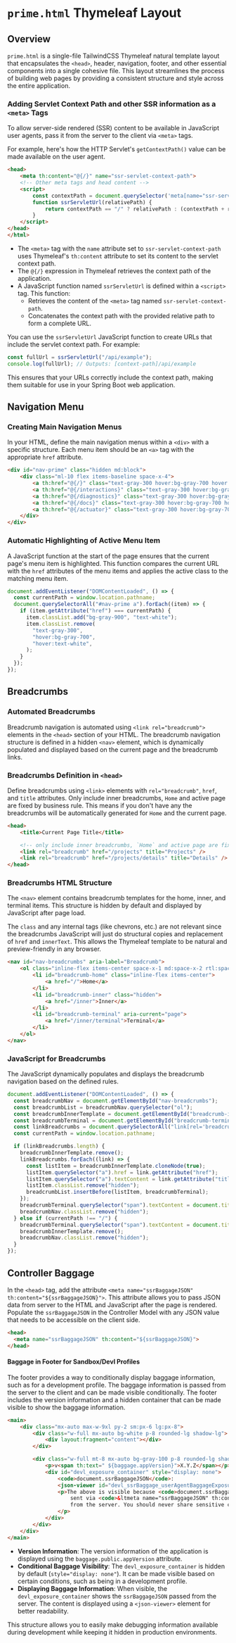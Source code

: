 # `prime.html` Thymeleaf Layout

## Overview

`prime.html` is a single-file TailwindCSS Thymeleaf natural template layout that
encapsulates the `<head>`, header, navigation, footer, and other essential
components into a single cohesive file. This layout streamlines the process of
building web pages by providing a consistent structure and style across the
entire application.

### Adding Servlet Context Path and other SSR information as a `<meta>` Tags

To allow server-side rendered (SSR) content to be available in JavaScript user
agents, pass it from the server to the client via `<meta>` tags.

For example, here's how the HTTP Servlet's `getContextPath()` value can be made
available on the user agent.

```html
<head>
    <meta th:content="@{/}" name="ssr-servlet-context-path">
    <!-- Other meta tags and head content -->
    <script>
        const contextPath = document.querySelector('meta[name="ssr-servlet-context-path"]').content;
        function ssrServletUrl(relativePath) {
            return contextPath == "/" ? relativePath : (contextPath + relativePath);
        }
    </script>
</head>
</html>
```

- The `<meta>` tag with the `name` attribute set to `ssr-servlet-context-path`
  uses Thymeleaf's `th:content` attribute to set its content to the servlet
  context path.
- The `@{/}` expression in Thymeleaf retrieves the context path of the
  application.
- A JavaScript function named `ssrServletUrl` is defined within a `<script>`
  tag. This function:
  - Retrieves the content of the `<meta>` tag named `ssr-servlet-context-path`.
  - Concatenates the context path with the provided relative path to form a
    complete URL.

You can use the `ssrServletUrl` JavaScript function to create URLs that include
the servlet context path. For example:

```javascript
const fullUrl = ssrServletUrl("/api/example");
console.log(fullUrl); // Outputs: [context-path]/api/example
```

This ensures that your URLs correctly include the context path, making them
suitable for use in your Spring Boot web application.

## Navigation Menu

### Creating Main Navigation Menus

In your HTML, define the main navigation menus within a `<div>` with a specific
structure. Each menu item should be an `<a>` tag with the appropriate `href`
attribute.

```html
<div id="nav-prime" class="hidden md:block">
    <div class="ml-10 flex items-baseline space-x-4">
        <a th:href="@{/}" class="text-gray-300 hover:bg-gray-700 hover:text-white rounded-md px-3 py-2 text-sm font-medium">Welcome</a>
        <a th:href="@{/interactions}" class="text-gray-300 hover:bg-gray-700 hover:text-white rounded-md px-3 py-2 text-sm font-medium">Interactions</a>
        <a th:href="@{/diagnostics}" class="text-gray-300 hover:bg-gray-700 hover:text-white rounded-md px-3 py-2 text-sm font-medium">Diagnostics</a>
        <a th:href="@{/docs}" class="text-gray-300 hover:bg-gray-700 hover:text-white rounded-md px-3 py-2 text-sm font-medium">Documentation</a>
        <a th:href="@{/actuator}" class="text-gray-300 hover:bg-gray-700 hover:text-white rounded-md px-3 py-2 text-sm font-medium">Support</a>
    </div>
</div>
```

### Automatic Highlighting of Active Menu Item

A JavaScript function at the start of the page ensures that the current page's
menu item is highlighted. This function compares the current URL with the `href`
attributes of the menu items and applies the active class to the matching menu
item.

```javascript
document.addEventListener("DOMContentLoaded", () => {
  const currentPath = window.location.pathname;
  document.querySelectorAll("#nav-prime a").forEach((item) => {
    if (item.getAttribute("href") === currentPath) {
      item.classList.add("bg-gray-900", "text-white");
      item.classList.remove(
        "text-gray-300",
        "hover:bg-gray-700",
        "hover:text-white",
      );
    }
  });
});
```

## Breadcrumbs

### Automated Breadcrumbs

Breadcrumb navigation is automated using `<link rel="breadcrumb">` elements in
the `<head>` section of your HTML. The breadcrumb navigation structure is
defined in a hidden `<nav>` element, which is dynamically populated and
displayed based on the current page and the breadcrumb links.

### Breadcrumbs Definition in `<head>`

Define breadcrumbs using `<link>` elements with `rel="breadcrumb"`, `href`, and
`title` attributes. Only include inner breadcrumbs, `Home` and active page are
fixed by business rule. This means if you don't have any <link rel="breadcrumb">
the breadcrumbs will be automatically generated for `Home` and the current page.

```html
<head>
    <title>Current Page Title</title>

    <!-- only include inner breadcrumbs, `Home` and active page are fixed -->
    <link rel="breadcrumb" href="/projects" title="Projects" />
    <link rel="breadcrumb" href="/projects/details" title="Details" />
</head>
```

### Breadcrumbs HTML Structure

The `<nav>` element contains breadcrumb templates for the home, inner, and
terminal items. This structure is hidden by default and displayed by JavaScript
after page load.

The `class` and any internal tags (like chevrons, etc.) are not relevant since
the breadcrumbs JavaScript will just do structural copies and replacement of
`href` and `innerText`. This allows the Thymeleaf template to be natural and
preview-friendly in any browser.

```html
<nav id="nav-breadcrumbs" aria-label="Breadcrumb">
    <ol class="inline-flex items-center space-x-1 md:space-x-2 rtl:space-x-reverse">
        <li id="breadcrumb-home" class="inline-flex items-center">
            <a href="/">Home</a>
        </li>
        <li id="breadcrumb-inner" class="hidden">
            <a href="/inner">Inner</a>
        </li>
        <li id="breadcrumb-terminal" aria-current="page">
            <a href="/inner/terminal">Terminal</a>
        </li>
    </ol>
</nav>
```

### JavaScript for Breadcrumbs

The JavaScript dynamically populates and displays the breadcrumb navigation
based on the defined rules.

```javascript
document.addEventListener("DOMContentLoaded", () => {
  const breadcrumbNav = document.getElementById("nav-breadcrumbs");
  const breadcrumbList = breadcrumbNav.querySelector("ol");
  const breadcrumbInnerTemplate = document.getElementById("breadcrumb-inner");
  const breadcrumbTerminal = document.getElementById("breadcrumb-terminal");
  const linkBreadcrumbs = document.querySelectorAll("link[rel='breadcrumb']");
  const currentPath = window.location.pathname;

  if (linkBreadcrumbs.length) {
    breadcrumbInnerTemplate.remove();
    linkBreadcrumbs.forEach((link) => {
      const listItem = breadcrumbInnerTemplate.cloneNode(true);
      listItem.querySelector("a").href = link.getAttribute("href");
      listItem.querySelector("a").textContent = link.getAttribute("title");
      listItem.classList.remove("hidden");
      breadcrumbList.insertBefore(listItem, breadcrumbTerminal);
    });
    breadcrumbTerminal.querySelector("span").textContent = document.title;
    breadcrumbNav.classList.remove("hidden");
  } else if (currentPath !== "/") {
    breadcrumbTerminal.querySelector("span").textContent = document.title;
    breadcrumbInnerTemplate.remove();
    breadcrumbNav.classList.remove("hidden");
  }
});
```

## Controller Baggage

In the `<head>` tag, add the attribute
`<meta name="ssrBaggageJSON" th:content="${ssrBaggageJSON}">`. This attribute
allows you to pass JSON data from server to the HTML and JavaScript after the
page is rendered. Populate the `ssrBaggageJSON` in the Controller Model with any
JSON value that needs to be accessible on the client side.

```html
<head>
  <meta name="ssrBaggageJSON" th:content="${ssrBaggageJSON}">
</head>
```

#### Baggage in Footer for Sandbox/Devl Profiles

The footer provides a way to conditionally display baggage information, such as
for a development profile. The baggage information is passed from the server to
the client and can be made visible conditionally. The footer includes the
version information and a hidden container that can be made visible to show the
baggage information.

```html
<main>
    <div class="mx-auto max-w-9xl py-2 sm:px-6 lg:px-8">
        <div class="w-full mx-auto bg-white p-8 rounded-lg shadow-lg">
            <div layout:fragment="content"></div>
        </div>

        <div class="w-full mt-8 mx-auto bg-gray-100 p-8 rounded-lg shadow-lg">
            <p>v<span th:text=" ${baggage.appVersion}">X.Y.Z</span></p>
            <div id="devl_exposure_container" style="display: none">
                <code>document.ssrBaggageJSON</code>:
                <json-viewer id="devl_ssrBaggage_userAgentBaggageExposureEnabledJsonViewer"></json-viewer>
                <p>The above is visible because <code>document.ssrBaggageJSON</code> was
                    sent via <code>&ltmeta name="ssrBaggageJSON" th:content="${ssrBaggageJSON}"&gt;</code>
                    from the server. You should never share sensitive contents or secrets through SSR Baggage.
                </p>
            </div>
        </div>
    </div>
</main>
```

- **Version Information**: The version information of the application is
  displayed using the `baggage.public.appVersion` attribute.
- **Conditional Baggage Visibility**: The `devl_exposure_container` is hidden by
  default (`style="display: none"`). It can be made visible based on certain
  conditions, such as being in a development profile.
- **Displaying Baggage Information**: When visible, the
  `devl_exposure_container` shows the `ssrBaggageJSON` passed from the server.
  The content is displayed using a `<json-viewer>` element for better
  readability.

This structure allows you to easily make debugging information available during
development while keeping it hidden in production environments.
